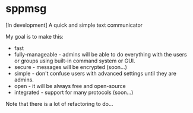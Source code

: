 # sppmsg
[In development] A quick and simple text communicator

My goal is to make this:
* fast
* fully-manageable - admins will be able to do everything with the users or groups using built-in command system or GUI.
* secure - messages will be encrypted (soon...)
* simple - don't confuse users with advanced settings until they are admins.
* open - it will be always free and open-source
* integrated - support for many protocols (soon...)

Note that there is a lot of refactoring to do...
